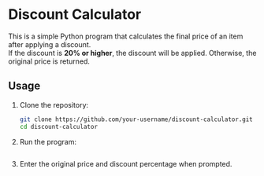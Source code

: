 # Discount Calculator

This is a simple Python program that calculates the final price of an item after applying a discount.  
If the discount is **20% or higher**, the discount will be applied. Otherwise, the original price is returned.

## Usage

1. Clone the repository:
   ```bash
   git clone https://github.com/your-username/discount-calculator.git
   cd discount-calculator

2. Run the program:
   ```python3 main.py

3. Enter the original price and discount percentage when prompted.

